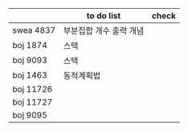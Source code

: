 |           | to do list              | check |
| --------- | ----------------------- | ----- |
| swea 4837 | 부분집합 개수 출력 개념 |       |
| boj 1874  | 스택                    |       |
| boj 9093  | 스택                    |       |
| boj 1463  | 동적계획법              |       |
| boj 11726 |                         |       |
| boj 11727 |                         |       |
| boj 9095  |                         |       |

